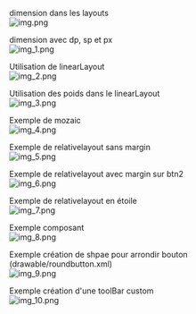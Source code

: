dimension dans les layouts  
![img.png](img.png)

dimension avec dp, sp et px  
![img_1.png](img_1.png)

Utilisation de linearLayout  
![img_2.png](img_2.png)

Utilisation des poids dans le linearLayout  
![img_3.png](img_3.png)

Exemple de mozaic  
![img_4.png](img_4.png)

Exemple de relativelayout sans margin  
![img_5.png](img_5.png)

Exemple de relativelayout avec margin sur btn2  
![img_6.png](img_6.png)

Exemple de relativelayout en étoile  
![img_7.png](img_7.png)

Exemple composant  
![img_8.png](img_8.png)

Exemple création de shpae pour arrondir bouton (drawable/roundbutton.xml)  
![img_9.png](img_9.png)

Exemple création d'une toolBar custom  
![img_10.png](img_10.png)  
